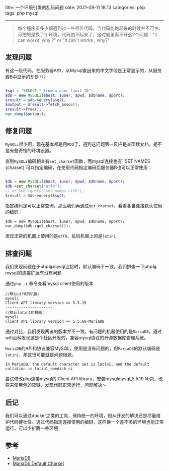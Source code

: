 title: 一个环境引发的乱码问题
date: 2021-09-11 18:13
categories: php  
tags: php mysql

---

>  每个程序员多少都遇到过一些祖传代码，当代码能跑起来的时候并不可怕，可怕的是换了个环境，代码跑不起来了，这时脑里离不开这2个问题："it can works ,why ?"  or  "it can`t works , why?"

## 发现问题

有这一段代码，在服务器A中，从Mysql查出来的中文字段是正常显示的，从服务器B中显示的却是`???`

```php

$sql = "SELECT * from m_user limit 10";
$db = new MySQLi($host, $user, $pwd, $dbname, $port);
$result = $db->query($sql);
$output = $result->fetch_assoc();
$result->free();
var_dump($output);
```



## 修复问题

`MySQLi`很少用，现在基本都是用`PDO`了，遇到这问题第一反应是查函数文档，是不是有些奇怪的环境设置。

查到`MySQLi`编码相关有`set_charset`函数，而mysql连接也有``SET NAMES {charset}`可以指定编码，在使用代码指定编码后服务器B也可以正常使用：

```php

$db = new MySQLi($host, $user, $pwd, $dbname, $port);
$db->set_charset("utf8");
// or $db->query("set names utf8");
$result = $db->query($sql);

```

指定编码是可以正常查询，那么我们再通过`get_charset`，看看各自连接默认使用的编码：

```
$db = new MySQLi($host, $user, $pwd, $dbname, $port);
var_dump($db->get_charset());
```

发现正常的机器上使用的是`utf8`，乱码机器上的是`latin1`

## 排查问题

我们发现问题在于php与mysql连接时，默认编码不一致，我们排查一下php与mysql的连接扩展有没有问题

通过`php -i` 命令查看mysql client使用的版本

```
//默认utf8的机器:
mysqli
Client API library version => 5.5.19
---------------------
//默认latin1的机器：
mysqli
Client API library version => 5.5.68-MariaDB
```

通过对比，我们发现两者的版本并不一致，有问题的机器使用的是`MariaDB`，通过wifi百科发现这是个社区开发的，兼容mysql协议的开源数据库管理系统。

`MariaDB`的API和协议兼容MySQL，使用是没有问题的，但`MariaDB`的默认编码是`latin1`，那这很可能就是问题根源。

```
In MariaDB, the default character set is latin1, and the default collation is latin1_swedish_ci
```

尝试修改php连接mysql的 Client API library，安装mysqlmysql_5.5.19 lib包，改原来使用包的软链，发现代码正常运行，问题解决～

## 后记

我们可以通过docker之类的工具，保持统一的环境，但从开发的解决还是尽量维护代码健壮性，通过代码指定连接使用的编码，这样换一个差不多的环境也能正常运行，可以少折腾一些环境

## 参考

* [MariaDB](MariaDB)
* [MariaDb Default Charset](https://mariadb.com/kb/en/setting-character-sets-and-collations/)




